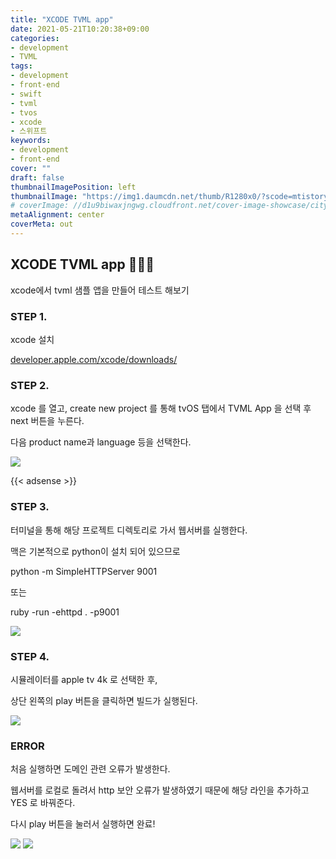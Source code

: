 ```yaml
---
title: "XCODE TVML app"
date: 2021-05-21T10:20:38+09:00
categories: 
- development
- TVML
tags: 
- development
- front-end
- swift
- tvml
- tvos
- xcode
- 스위프트
keywords: 
- development
- front-end
cover: ""
draft: false
thumbnailImagePosition: left
thumbnailImage: "https://img1.daumcdn.net/thumb/R1280x0/?scode=mtistory2&fname=https%3A%2F%2Fblog.kakaocdn.net%2Fdn%2FcysiXz%2FbtqUl9XiOJr%2FOK52muaNh5GmEIVvkWHgOk%2Fimg.png"
# coverImage: //d1u9biwaxjngwg.cloudfront.net/cover-image-showcase/city.jpg
metaAlignment: center
coverMeta: out
---
```


<!--toc-->

## XCODE TVML app 👩🏻‍💻

xcode에서 tvml 샘플 앱을 만들어 테스트 해보기 


### STEP 1.

xcode 설치 

[developer.apple.com/xcode/downloads/](https://developer.apple.com/xcode/downloads/)


### STEP 2.

xcode 를 열고, create new project 를 통해 tvOS 탭에서 TVML App 을 선택 후 next 버튼을 누른다. 

다음 product name과 language 등을 선택한다. 

![](https://img1.daumcdn.net/thumb/R1280x0/?scode=mtistory2&fname=https%3A%2F%2Fblog.kakaocdn.net%2Fdn%2FcsN4SB%2FbtqUnJDJxcZ%2FEIZsfYW5I4TsNJMCXnh3ek%2Fimg.png)

{{< adsense >}}
### STEP 3.

터미널을 통해 해당 프로젝트 디렉토리로 가서 웹서버를 실행한다. 

맥은 기본적으로 python이 설치 되어 있으므로

python -m SimpleHTTPServer 9001

또는 

ruby -run -ehttpd . -p9001

![](https://img1.daumcdn.net/thumb/R1280x0/?scode=mtistory2&fname=https%3A%2F%2Fblog.kakaocdn.net%2Fdn%2FmcRCi%2FbtqUf0fIhiI%2Fd5BoQBsVlRIjiJHZKH0dvk%2Fimg.png)

### STEP 4.

시뮬레이터를 apple tv 4k 로 선택한 후, 

상단 왼쪽의 play 버튼을 클릭하면 빌드가 실행된다. 

![](https://img1.daumcdn.net/thumb/R1280x0/?scode=mtistory2&fname=https%3A%2F%2Fblog.kakaocdn.net%2Fdn%2FAHQpy%2FbtqUmIrxrA1%2Fg1c4J4HKr06vvSzfewpGv1%2Fimg.png)

### ERROR 

처음 실행하면 도메인 관련 오류가 발생한다. 

웹서버를 로컬로 돌려서 http 보안 오류가 발생하였기 때문에 해당 라인을 추가하고 YES 로 바꿔준다. 

다시 play 버튼을 눌러서 실행하면 완료!

![](https://img1.daumcdn.net/thumb/R1280x0/?scode=mtistory2&fname=https%3A%2F%2Fblog.kakaocdn.net%2Fdn%2Fnmeyh%2FbtqUk0fdHQE%2FGZ0NYKckk3xKe8yakfKwZk%2Fimg.png)
![](https://img1.daumcdn.net/thumb/R1280x0/?scode=mtistory2&fname=https%3A%2F%2Fblog.kakaocdn.net%2Fdn%2FcysiXz%2FbtqUl9XiOJr%2FOK52muaNh5GmEIVvkWHgOk%2Fimg.png)

